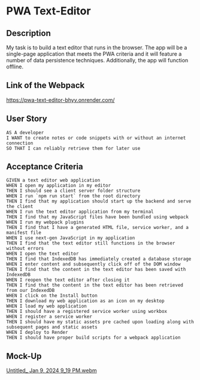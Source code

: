 # PWA Text-Editor
## Description
My task is to build a text editor that runs in the browser. The app will be a single-page application that meets the PWA criteria and it will feature a number of data persistence techniques. Additionally, the app will function offline.

## Link of the Webpack
https://pwa-text-editor-bhyv.onrender.com/ 
## User Story
```
AS A developer
I WANT to create notes or code snippets with or without an internet connection
SO THAT I can reliably retrieve them for later use

```
## Acceptance Criteria
```
GIVEN a text editor web application
WHEN I open my application in my editor
THEN I should see a client server folder structure
WHEN I run `npm run start` from the root directory
THEN I find that my application should start up the backend and serve the client
WHEN I run the text editor application from my terminal
THEN I find that my JavaScript files have been bundled using webpack
WHEN I run my webpack plugins
THEN I find that I have a generated HTML file, service worker, and a manifest file
WHEN I use next-gen JavaScript in my application
THEN I find that the text editor still functions in the browser without errors
WHEN I open the text editor
THEN I find that IndexedDB has immediately created a database storage
WHEN I enter content and subsequently click off of the DOM window
THEN I find that the content in the text editor has been saved with IndexedDB
WHEN I reopen the text editor after closing it
THEN I find that the content in the text editor has been retrieved from our IndexedDB
WHEN I click on the Install button
THEN I download my web application as an icon on my desktop
WHEN I load my web application
THEN I should have a registered service worker using workbox
WHEN I register a service worker
THEN I should have my static assets pre cached upon loading along with subsequent pages and static assets
WHEN I deploy to Render
THEN I should have proper build scripts for a webpack application

```
## Mock-Up
[Untitled_ Jan 9, 2024 9_19 PM.webm](https://github.com/garmercy/-PWA-Text-Editor/assets/138730100/68cf475b-9653-4433-b2dd-dab74508d6e5)
